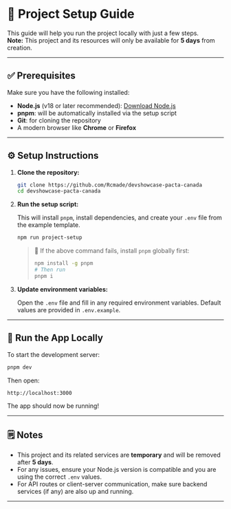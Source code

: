 # 🚀 Project Setup Guide

This guide will help you run the project locally with just a few steps.  
**Note:** This project and its resources will only be available for **5 days** from creation.

---

## ✅ Prerequisites

Make sure you have the following installed:

- **Node.js** (v18 or later recommended): [Download Node.js](https://nodejs.org)
- **pnpm**: will be automatically installed via the setup script
- **Git**: for cloning the repository
- A modern browser like **Chrome** or **Firefox**

---

## ⚙️ Setup Instructions

1. **Clone the repository:**

   ```bash
   git clone https://github.com/Rcmade/devshowcase-pacta-canada
   cd devshowcase-pacta-canada
   ```

2. **Run the setup script:**

   This will install `pnpm`, install dependencies, and create your `.env` file from the example template.

   ```bash
   npm run project-setup
   ```

   > 📎 If the above command fails, install `pnpm` globally first:
   >
   > ```bash
   > npm install -g pnpm
   > # Then run
   > pnpm i
   > ```

3. **Update environment variables:**

   Open the `.env` file and fill in any required environment variables. Default values are provided in `.env.example`.

---

## 🧪 Run the App Locally

To start the development server:

```bash
pnpm dev
```

Then open:

```bash
http://localhost:3000
```

The app should now be running!

---

## 🗒️ Notes

- This project and its related services are **temporary** and will be removed after **5 days**.
- For any issues, ensure your Node.js version is compatible and you are using the correct `.env` values.
- For API routes or client-server communication, make sure backend services (if any) are also up and running.

---

